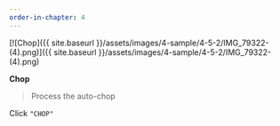```yaml
---
order-in-chapter: 4
---
```


[![Chop]({{ site.baseurl }}/assets/images/4-sample/4-5-2/IMG_79322-(4).png)]({{
site.baseurl }}/assets/images/4-sample/4-5-2/IMG_79322-(4).png)

**Chop**

> Process the auto-chop

Click `"CHOP"`
